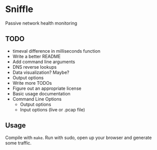 # Sniffle

Passive network health monitoring

## TODO

* timeval difference in milliseconds function
* Write a better README
* Add command line arguments
* DNS reverse lookups
* Data visualization? Maybe?
* Output options
* Write more TODOs
* Figure out an appropriate license
* Basic usage documentation
* Command Line Options
    * Output options
    * Input options (live or .pcap file)

## Usage

Compile with `make`. Run with sudo, open up your browser and generate
some traffic.
